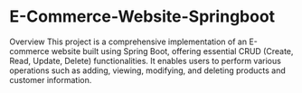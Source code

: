 # E-Commerce-Website-Springboot
Overview This project is a comprehensive implementation of an E-commerce website built using Spring Boot, offering essential CRUD (Create, Read, Update, Delete) functionalities. It enables users to perform various operations such as adding, viewing, modifying, and deleting products and customer information.
